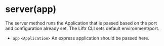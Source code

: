 # server(app)
The server method runs the Application that is passed based on the port and configuration already set.
The Liftr CLI sets default environment/port.

- `app` `<Application>` An express application should be passed here.
